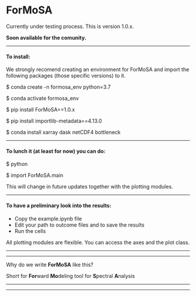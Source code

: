 # ForMoSA

Currently under testing process. This is version 1.0.x. 

**Soon available for the comunity.**

***
#### **To install:**

We strongly recomend creating an environment for ForMoSA and import the following packages (those specific versions) to it. 

$ conda create -n formosa_env python=3.7

$ conda activate formosa_env

$ pip install ForMoSA==1.0.x

$ pip install importlib-metadata==4.13.0

$ conda install xarray dask netCDF4 bottleneck


***
#### **To lunch it (at least for now) you can do:**

$ python

$ import ForMoSA.main

This will change in future updates together with the plotting modules.


***
#### **To have a preliminary look into the results:**

- Copy the example.ipynb file
- Edit your path to outcome files and to save the results
- Run the cells

All plotting modules are flexible. You can access the axes and the plot class. 


***
***

Why do we write **ForMoSA** like this? 

Short for **For**ward **Mo**deling tool for **S**pectral **A**nalysis

***
***
